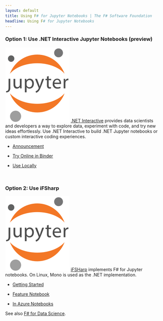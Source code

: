 ```yaml
---
layout: default
title: Using F# for Jupyter Notebooks | The F# Software Foundation
headline: Using F# for Jupyter Notebooks
---
```


### Option 1: Use .NET Interactive Jupyter Notebooks (preview)

![logo](/images/thumbs/jupyter.png)&nbsp;[.NET Interactive](https://github.com/dotnet/interactive/)
provides data scientists and developers a way to explore data, experiment with code, and try new ideas
effortlessly. Use .NET Interactive to build .NET Jupyter notebooks or custom interactive coding experiences.

* [Announcement](https://devblogs.microsoft.com/dotnet/net-interactive-is-here-net-notebooks-preview-2/)

* [Try Online in Binder](https://github.com/dotnet/interactive/blob/master/docs/NotebooksOnBinder.md)

* [Use Locally](https://github.com/dotnet/interactive/blob/master/docs/NotebooksLocalExperience.md)

<br />

### Option 2: Use iFSharp

![logo](/images/thumbs/jupyter.png)&nbsp;[iFSHarp](https://github.com/fsprojects/IfSharp) implements F# for Jupyter notebooks.
On Linux, Mono is used as the .NET implementation.

* [Getting Started](https://github.com/fsprojects/IfSharp#getting-started/)

* [Feature Notebook](https://github.com/fsprojects/IfSharp/blob/master/FSharp_Jupyter_Notebooks.ipynb)

* [In Azure Notebooks](https://github.com/fsprojects/IfSharp#azure-notebooks)


See also [F# for Data Science](/guides/data-science/).

